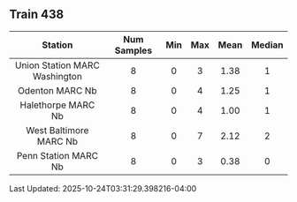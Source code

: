 ## Train 438

| Station | Num Samples | Min | Max | Mean | Median |
| :-----: | :---------: | :-: | :-: | :--: | :----: |
| Union Station MARC Washington | 8 | 0 | 3 | 1.38 | 1 |
| Odenton MARC Nb | 8 | 0 | 4 | 1.25 | 1 |
| Halethorpe MARC Nb | 8 | 0 | 4 | 1.00 | 1 |
| West Baltimore MARC Nb | 8 | 0 | 7 | 2.12 | 2 |
| Penn Station MARC Nb | 8 | 0 | 3 | 0.38 | 0 |


Last Updated: 2025-10-24T03:31:29.398216-04:00